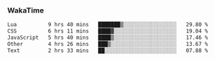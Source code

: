 ### WakaTime

<!--START_SECTION:waka-->

```txt
Lua          9 hrs 40 mins   ███████▒░░░░░░░░░░░░░░░░░   29.80 %
CSS          6 hrs 11 mins   ████▓░░░░░░░░░░░░░░░░░░░░   19.04 %
JavaScript   5 hrs 40 mins   ████▒░░░░░░░░░░░░░░░░░░░░   17.46 %
Other        4 hrs 26 mins   ███▒░░░░░░░░░░░░░░░░░░░░░   13.67 %
Text         2 hrs 33 mins   ██░░░░░░░░░░░░░░░░░░░░░░░   07.88 %
```

<!--END_SECTION:waka-->
